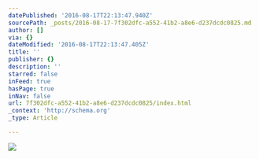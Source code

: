 ```yaml
---
datePublished: '2016-08-17T22:13:47.940Z'
sourcePath: _posts/2016-08-17-7f302dfc-a552-41b2-a8e6-d237dcdc0825.md
author: []
via: {}
dateModified: '2016-08-17T22:13:47.405Z'
title: ''
publisher: {}
description: ''
starred: false
inFeed: true
hasPage: true
inNav: false
url: 7f302dfc-a552-41b2-a8e6-d237dcdc0825/index.html
_context: 'http://schema.org'
_type: Article

---
```

![](https://the-grid-user-content.s3-us-west-2.amazonaws.com/a41b4014-3c88-48ee-adb0-85c6268e34ca.jpg)